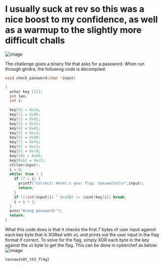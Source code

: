 # I usually suck at rev so this was a nice boost to my confidence, as well as a warmup to the slightly more difficult challs
![image](https://github.com/user-attachments/assets/36c547b7-eb6c-4e69-91c4-cf74826ab6c7)

The challenge gives a binary file that asks for a password. When run through ghidra, the following code is decompiled:
``` C
void check_password(char *input)

{
  uchar key [12];
  int len;
  int i;
  
  key[0] = 0xcb;
  key[1] = 0x95;
  key[2] = 0xd1;
  key[3] = 0xfa;
  key[4] = 0xd1;
  key[5] = 0xcd;
  key[6] = 0x96;
  key[7] = 0xfa;
  key[8] = 0xc3;
  key[9] = 0xc9;
  key[10] = 0x91;
  key[0xb] = 0xc2;
  strlen(input);
  i = 0;
  while( true ) {
    if (7 < i) {
      printf("Correct! Here\'s your flag: texsaw{%s}\n",input);
      return;
    }
    if (((int)input[i] ^ 0xa5U) != (uint)key[i]) break;
    i = i + 1;
  }
  puts("Wrong password!");
  return;
}
```
What this code does is that it checks the first 7 bytes of user input against each key byte that is XORed with ```a5```, and prints out the user input in the flag format if correct. To solve for the flag, simply XOR each byte in the key against the ```a5``` byte to get the flag. This can be done in cyberchef as below:
![image](https://github.com/user-attachments/assets/f308e592-7b72-4ff0-a66f-757948deb63d)

```texsaw{n0t_th3_fl4g}```
